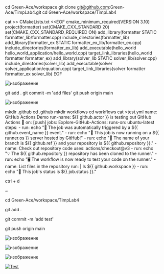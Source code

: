 

cd Green-Ace/workspace
git clone git@github.com:Green-Ace/TimpLab4.git
cd Green-Ace/workspace/TimpLab4

cat >> CMakeLists.txt <<EOF
cmake_minimum_required(VERSION 3.10)
project(formatter)
set(CMAKE_CXX_STANDARD 20)
set(CMAKE_CXX_STANDARD_REQUIRED ON)
add_library(formatter STATIC formatter_lib/formatter.cpp)
include_directories(formatter_lib)
add_library(formatter_ex STATIC formatter_ex_lib/formatter_ex.cpp)
include_directories(formatter_ex_lib)
add_executable(hello_world hello_world_application/hello_world.cpp)
target_link_libraries(hello_world formatter formatter_ex)
add_library(solver_lib STATIC solver_lib/solver.cpp)
include_directories(solver_lib)
add_executable(solver solver_application/equation.cpp)
target_link_libraries(solver formatter formatter_ex solver_lib)
EOF



![изображение](https://user-images.githubusercontent.com/112771063/226584178-a46bebf7-cf1c-4e79-9a86-d9919598fd58.png)



git add .
git commit -m 'add files'
git push origin main

![изображение](https://user-images.githubusercontent.com/112771063/226585908-0e10d456-b764-47f2-a332-4b364fdedf3e.png)


mkdir .github
cd .github
mkdir workflows
cd workflows
cat >test.yml
name: GitHub Actions Demo
run-name: ${{ github.actor }} is testing out GitHub Actions 🚀
on: [push]
jobs:
  Explore-GitHub-Actions:
    runs-on: ubuntu-latest
    steps:
      - run: echo "🎉 The job was automatically triggered by a ${{ github.event_name }} event."
      - run: echo "🐧 This job is now running on a ${{ runner.os }} server hosted by GitHub!"
      - run: echo "🔎 The name of your branch is ${{ github.ref }} and your repository is ${{ github.repository }}."
      - name: Check out repository code
        uses: actions/checkout@v3
      - run: echo "💡 The ${{ github.repository }} repository has been cloned to the runner."
      - run: echo "🖥 The workflow is now ready to test your code on the runner."
      - name: List files in the repository
        run: |
          ls ${{ github.workspace }}
      - run: echo "🍏 This job's status is ${{ job.status }}."
      
ctrl + d 

~

cd Green-Ace/workspace/TimpLab4

git add .

git commit -m 'add test'

git push origin main 


![изображение](https://user-images.githubusercontent.com/112771063/226591554-69a1f3e1-4386-49d6-a278-9e127dc90358.png)








![изображение](https://user-images.githubusercontent.com/112771063/226591744-d6416d7d-0ddd-4f74-b5d9-bb8024c4bfde.png)












![изображение](https://user-images.githubusercontent.com/112771063/226591976-f166908c-5527-4c73-a6f3-ab75f9a17c2d.png)



[![Test](https://github.com/Green-Ace/TimpLab4/actions/workflows/test.yaml/badge.svg)](https://github.com/Green-Ace/TimpLab4/actions/workflows/test.yaml)


